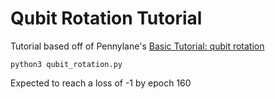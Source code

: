 # Qubit Rotation Tutorial

Tutorial based off of Pennylane's [Basic Tutorial: qubit rotation](https://pennylane.ai/qml/demos/tutorial_qubit_rotation)

```
python3 qubit_rotation.py
```

Expected to reach a loss of -1 by epoch 160
